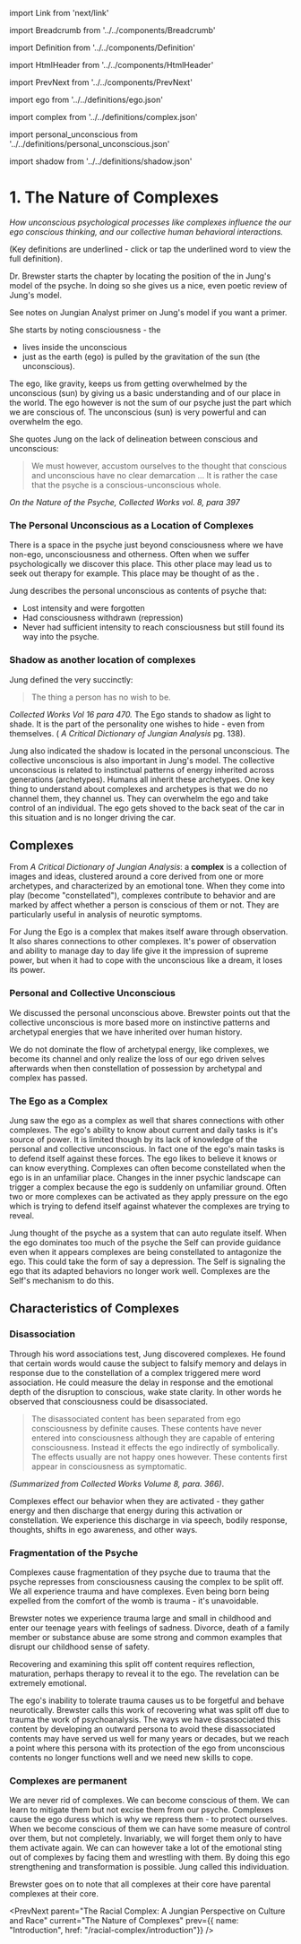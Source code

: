 import Link from 'next/link'

import Breadcrumb from '../../components/Breadcrumb'

import Definition from '../../components/Definition'

import HtmlHeader from '../../components/HtmlHeader'

import PrevNext from '../../components/PrevNext'

import ego from '../../definitions/ego.json'

import complex from '../../definitions/complex.json'

import personal_unconscious from '../../definitions/personal_unconscious.json'

import shadow from '../../definitions/shadow.json'

<HtmlHeader title="Notes on The Racial Complex: A Jungian Perspective on Culture and Race: The Nature of Complexes" />
<Breadcrumb parent={{name: "The Racial Complex: A Jungian Perspective on Culture and Race", href: "/racial-complex"}} />


# 1. The Nature of Complexes

*How unconscious psychological processes like complexes influence the our
ego conscious thinking, and our collective human behavioral
interactions.*

(Key definitions are underlined - click or tap the underlined word to view
the full definition).

Dr. Brewster starts the chapter by locating the position of the <Definition label={complex.label} text={complex.text}
source={complex.source} /> in Jung's model of the psyche. In doing so she
gives us a nice, even poetic review of Jung's model. 


<Link href="/johnbetts"><a>See notes on Jungian Analyst primer on Jung's
model if you want a primer.</a></Link>

She starts by noting consciousness - the <Definition label={ego.label}
text={ego.text} source={ego.source} />
- lives inside the unconscious
- just as the earth (ego) is pulled by the gravitation of the sun (the
unconscious). 

The ego, like gravity, keeps us from getting overwhelmed by the
unconscious (sun) by giving us a basic understanding and of our place in
the world. The ego however is not the sum of our psyche just the part
which we are conscious of. The unconscious (sun) is very powerful and can
overwhelm the ego. 
 
She quotes Jung on the lack of delineation between conscious and
unconscious:

> We must however, accustom ourselves to the thought that conscious and
unconscious have no clear demarcation ... It is rather the case that
the psyche is a conscious-unconscious whole.

*On the Nature of the Psyche, Collected Works vol. 8, para 397*

### The Personal Unconscious as a Location of Complexes

There is a space in the psyche just beyond consciousness where we have
non-ego, unconsciousness and otherness. Often when we suffer
psychologically we discover this place. This other place may lead us to
seek out therapy for example. This place may be thought of as the <Definition label={personal_unconscious.label}
text={personal_unconscious.text} source={personal_unconscious.source} />.

Jung describes the personal unconscious as contents of psyche that:
  - Lost intensity and were forgotten
  - Had consciousness withdrawn (repression)
  - Never had sufficient intensity to reach consciousness but still found its way into the psyche.

### Shadow as another location of complexes

Jung defined the <Definition label={shadow.label} text={shadow.text} source={shadow.source} /> very succinctly:

> The thing a person has no wish to be. 

*Collected Works Vol 16 para 470.* The Ego stands to shadow as light to
shade. It is the part of the personality one wishes to hide - even from
themselves. ( *A Critical Dictionary of Jungian Analysis* pg.
138).

Jung also indicated the shadow is located in the personal unconscious. The
collective unconscious is also important in Jung's model. The collective
unconscious is related to instinctual patterns of energy inherited across
generations (archetypes). Humans all inherit these archetypes. One key thing to
understand about complexes and archetypes is that we do no channel them, they
channel us. They can overwhelm the ego and take control of an individual. The
ego gets shoved to the back seat of the car in this situation and is no longer
driving the car.

## Complexes

From *A Critical Dictionary of Jungian Analysis*: a **complex** is
a collection of images and ideas, clustered around a core derived from one
or more archetypes, and characterized by an emotional tone. When they come
into play (become "constellated"), complexes contribute to behavior and
are marked by affect whether a person is conscious of them or not. They
are particularly useful in analysis of neurotic symptoms.

For Jung the Ego is a complex that makes itself aware through observation. It
also shares connections to other complexes.  It's power of observation and
ability to manage day to day life give it the impression of supreme power, but
when it had to cope with the unconscious like a dream, it loses its power. 

### Personal and Collective Unconscious

We discussed the personal unconscious above. Brewster points out that the
collective unconscious is more based more on instinctive patterns and
archetypal energies that we have inherited over human history.

We do not dominate the flow of archetypal energy, like complexes, we become its
channel and only realize the loss of our ego driven selves afterwards when then
constellation of possession by archetypal and complex has passed. 


### The Ego as a Complex

Jung saw the ego as a complex as well that shares connections with other
complexes. The ego's ability to know about current and daily tasks is it's
source of power. It is limited though by its lack of knowledge of the personal
and collective unconscious. In fact one of the ego's main tasks is to defend
itself against these forces.  The ego likes to believe it knows or can know
everything. Complexes can often become constellated when the ego is in an
unfamiliar place. Changes in the inner psychic landscape can trigger a complex
because the ego is suddenly on unfamiliar ground. Often two or more complexes
can be activated as they apply pressure on the ego which is trying to defend
itself against whatever the complexes are trying to reveal. 

Jung thought of the psyche as a system that can auto regulate itself. When the
ego dominates too much of the psyche the Self can provide guidance even when it
appears complexes are being constellated to antagonize the ego. This could take
the form of say a depression. The Self is signaling the ego that its adapted
behaviors no longer work well. Complexes are the Self's mechanism to do this. 

## Characteristics of Complexes

### Disassociation

Through his word associations test, Jung discovered complexes. He found that
certain words would cause the subject to falsify memory and delays in response
due to the constellation of a complex triggered mere word association. He could
measure the delay in response and the emotional depth of the disruption to
conscious, wake state clarity. In other words he observed that consciousness
could be disassociated.

> The disassociated content has been separated from ego consciousness by
definite causes. These contents have never entered into consciousness
although they are capable of entering consciousness. Instead it effects
the ego indirectly of symbolically. The effects usually are not happy ones
however. These contents first appear in consciousness as symptomatic.

<em>(Summarized from Collected Works Volume 8, para. 366)</em>.

Complexes effect our behavior when they are activated - they gather energy
and then discharge that energy during this activation or constellation. We
experience this discharge in via speech, bodily response, thoughts, shifts
in ego awareness, and other ways. 

### Fragmentation of the Psyche

Complexes cause fragmentation of they psyche due to trauma that the psyche
represses from consciousness causing the complex to be split off. We all
experience trauma and have complexes. Even being born being expelled from
the comfort of the womb is trauma - it's unavoidable.

Brewster notes we experience trauma large and small in childhood and enter
our teenage years with feelings of sadness. Divorce, death of a family member
or substance abuse are some strong and common examples that disrupt our
childhood sense of safety.

Recovering and examining this split off content requires reflection,
maturation, perhaps therapy to reveal it to the ego. The revelation can be
extremely emotional.

The ego's inability to tolerate trauma causes us to be forgetful and behave
neurotically. Brewster calls this work of recovering what was split off due to
trauma the work of psychoanalysis. The ways we have disassociated this content
by developing an outward persona to avoid these disassociated contents may
have served us well for many years or decades, but we reach a point where this
persona with its protection of the ego from unconscious contents no longer
functions well and we need new skills to cope.


### Complexes are permanent

We are never rid of complexes. We can become conscious of them. We can learn to
mitigate them but not excise them from our psyche. Complexes cause the ego
duress which is why we repress them - to protect ourselves.  When we become
conscious of them we can have some measure of control over them, but not
completely. Invariably, we will forget them only to have them activate again.
We can can however take a lot of the emotional sting out of complexes by facing
them and wrestling with them. By doing this ego strengthening and transformation
is possible. Jung called this individuation.

Brewster goes on to note that all complexes at their core have parental
complexes at their core.

 <PrevNext parent="The Racial Complex: A Jungian Perspective on Culture and
Race" current="The Nature of Complexes" prev={{ name: "Introduction", href:
"/racial-complex/introduction"}} />
